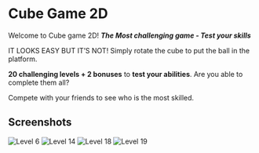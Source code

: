 ﻿# Cube Game 2D

Welcome to Cube game 2D!
**_The Most challenging game - Test your skills_**

IT LOOKS EASY BUT IT’S NOT!
Simply rotate the cube to put the ball in the platform.

**20 challenging levels + 2 bonuses** to **test your abilities**. Are you able to complete them all?

Compete with your friends to see who is the most skilled.

## Screenshots
![Level 6](https://github.com/JulienChvt/CubeGame2D_Support/blob/main/LVL_6_1242_2208.png?raw=true)
![Level 14](https://github.com/JulienChvt/CubeGame2D_Support/blob/main/LVL_14_1242_2208.png?raw=true)
![Level 18](https://github.com/JulienChvt/CubeGame2D_Support/blob/main/LVL_18_1242_2208.png?raw=true)
![Level 19](https://github.com/JulienChvt/CubeGame2D_Support/blob/main/LVL_19_1242_2208.png?raw=true)
